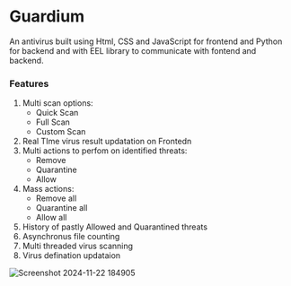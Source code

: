 # Guardium    
<p>An antivirus built using Html, CSS and JavaScript for frontend and Python for backend and with EEL library to communicate with fontend and backend.</p>     

<h3>Features</h3>
<ol>
  <li>Multi scan options:
  <ul>
    <li>Quick Scan</li>
    <li>Full Scan</li>
    <li>Custom Scan</li>
  </ul>
  </li>
  <li>Real TIme virus result updatation on Frontedn</li>
  <li>Multi actions to perfom on identified threats:
  <ul>
    <li>Remove</li>
    <li>Quarantine</li>
    <li>Allow</li>
  </ul>
  </li>
  <li>Mass actions:
  <ul>
    <li>Remove all</li>
    <li>Quarantine all</li>
    <li>Allow all</li>
  </ul>
  </li>
  <li>History of pastly Allowed and Quarantined threats</li>
  <li>Asynchronus file counting</li>
  <li>Multi threaded virus scanning</li>
  <li>Virus defination updataion</li>
</ol>


![Screenshot 2024-11-22 184905](https://github.com/user-attachments/assets/520093d4-7df4-4b11-a798-0d14c1ae66e2)
